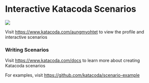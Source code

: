 # Interactive Katacoda Scenarios

[![](http://shields.katacoda.com/katacoda/aungmyohtet/count.svg)](https://www.katacoda.com/aungmyohtet "Get your profile on Katacoda.com")

Visit https://www.katacoda.com/aungmyohtet to view the profile and interactive scenarios

### Writing Scenarios
Visit https://www.katacoda.com/docs to learn more about creating Katacoda scenarios

For examples, visit https://github.com/katacoda/scenario-example
